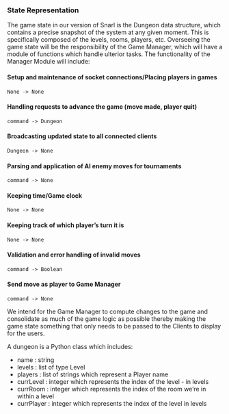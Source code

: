 ### State Representation

The game state in our version of Snarl is the Dungeon data structure, which contains a precise snapshot of the system at any given moment. This is specifically composed of the levels, rooms, players, etc. Overseeing the game state will be the responsibility of the Game Manager, which will have a module of functions which handle ulterior tasks. The functionality of the Manager Module will include:

#### Setup and maintenance of socket connections/Placing players in games 

    None -> None
#### Handling requests to advance the game (move made, player quit)

    command -> Dungeon
#### Broadcasting updated state to all connected clients

    Dungeon -> None

#### Parsing and application of AI enemy moves for tournaments

    command -> None
#### Keeping time/Game clock

    None -> None
#### Keeping track of which player’s turn it is

    None -> None
#### Validation and error handling of invalid moves

    command -> Boolean 
#### Send move as player to Game Manager

    command -> None

We intend for the Game Manager to compute changes to the game and consolidate as much of the game logic as possible thereby making the game state something that only needs to be passed to the Clients to display for the users. 

A dungeon is a Python class which includes:
- name : string
- levels : list of type Level
- players : list of strings which represent a Player name
- currLevel : integer which represents the index of the level - in levels 
- currRoom : integer which represents the index of the room we’re in within a level
- currPlayer : integer which represents the index of the level in levels  
